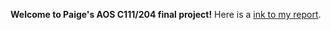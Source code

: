 **Welcome to Paige's AOS C111/204 final project!**
Here is a [ink to my report](https://pngo0828.github.io/assets/Final%20Project%20Report_C111.pdf).
